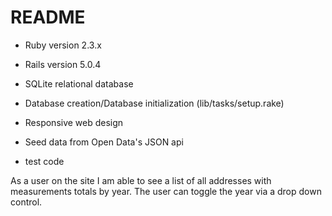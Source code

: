 # README

* Ruby version 2.3.x

* Rails version 5.0.4

* SQLite relational database

* Database creation/Database initialization (lib/tasks/setup.rake)

* Responsive web design

* Seed data from Open Data's JSON api

* test code

As a user on the site I am able to see a list of all addresses with measurements totals by year.
The user can toggle the year via a drop down control.


